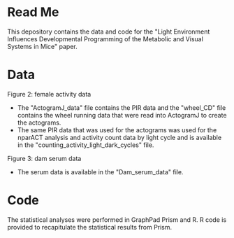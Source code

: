 # Read Me
This depository contains the data and code for the "Light Environment Influences Developmental Programming of the Metabolic and Visual Systems in Mice" paper. 

# Data

Figure 2: female activity data 
- The "ActogramJ_data" file contains the PIR data and the "wheel_CD" file contains the wheel running data that were read into ActogramJ to create the actograms. 
- The same PIR data that was used for the actograms was used for the nparACT analysis and activity count data by light cycle and is available in the "counting_activity_light_dark_cycles" file. 

Figure 3: dam serum data
- The serum data is available in the "Dam_serum_data" file.

# Code

The statistical analyses were performed in GraphPad Prism and R. R code is provided to recapitulate the statistical results from Prism.



